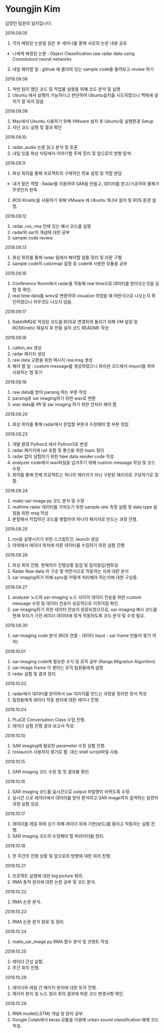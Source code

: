 Youngjin Kim
==================
김영진 팀원의 일지입니다.

2019.09.05
1. 각자 배정된 논문을 읽은 후 세미나를 통해 서로의 논문 내용 공유
- 나에게 배정된 논문 : Object Classification raw radar data using Convolutionl neural networks
2. 내일 해야할 일 : github 에 올라와 있는 sample code들 돌려보고 review 하기

2019.09.06
1. 저번 팀이 했던 코드 및 작업물 실행을 위해 코드 분석 및 실행
2. Ubuntu 에서 실행이 가능하다고 판단하여 Ubuntu설치를 시도하였으나 맥북에 설치가 잘 되지 않음

2019.09.09
1. Mac에서 Ubuntu 사용하기 위해 VMware 설치 후 Ubuntu및 실행환경 Setup
2. 지난 코드 실행 및 결과 확인

2019.09.10
1. radar_audio 논문 읽고 분석 및 토론
2. 내일 있을 화상 미팅에서 이야기할 주제 정리 및 앞으로의 방향 탐색.

2019.09.11
1. 화상 회의를 통해 프로젝트의 구체적인 목표 설정 및 역할 분담
- 내가 맡은 역할 : Radar를 이용하여 SAR을 만들고, 데이터를 받고/가공하여 물체가 무엇인지 판독
2. ROS Kinetic을 사용하기 위해 VMware 에 Ubuntu 16.04 설치 및 ROS 환경 설정.

2019.09.12
1. radar_ros_rma 안에 있는 예시 코드를 실행
2. radar와 sar의 개념에 대한 공부
3. sample code review

2019.09.13
1. 화상 회의를 통해 radar 팀에서 해야할 일들 정리 및 자문 구함.
2. sample code의 colormap 설정 등 code에 사용한 모듈을 공부

2019.09.16
1. Conference Room에서 radar를 작동해 real time으로 데이터를 받아오는것을 실험 및 확인.
2. real time data를 wmv로 변환하여 visualize 하였을 때 어떤식으로 나오는지 확인하였으나 아무것도 나오지 않음.

2019.09.17
1. RabbitMQ로 작성된 코드를 ROS로 변경하여 돌리기 위해 VM 설정 및 ROSKinetic 재설치 후 한줄 설치 코드 README 작성

2019.09.18
1. catkin_ws 생성
2. radar 패키지 생성
3. raw data 교환을 위한 메시지 raw.msg 생성
4. 해야 할 일 : custom message를 생성하였으니 파이썬 코드에서 import를 하여 사용하는 법 찾기

2019.09.19
1. raw data를 받아 parsing 하는 부분 작성
2. parsing후 sar imaging하기 위한 wav로 변환
3. wav data를 ifft 및 sar imaging 하기 위한 전처리 해야 함 

2019.09.20
1. 화상 회의를 통해 radar에서 분업할 부분과 수정해야 할 부분 정립

2019.09.23
1. 개발 환경 Python2 에서 Python3로 변경
2. radar 패키지에 rail 포함 및 통신을 위한 topic 정리
3. radar 없이 실험하기 위한 fake data sender code 작성
4. analyzer code에서 wav파일을 넘겨주기 위해 custom message 작성 및 코드 수정
5. 회의를 통해 전체 프로젝트는 하나의 패키지가 아닌 구분된 패키지로 구성하기로 정함.

2019.09.24
1. make-sar-image.py 코드 분석 및 수정
2. realtime radar 데이터를 가져오기 위한 sample rate 측정 실험 및 data type 설정을 위한 msg 작성
3. 분할해서 작업하던 코드를 병합하여 하나의 패키지로 만드는 과정 진행.

2019.09.25
1. ros을 실행시키기 위한 스크립트인 .launch 생성
2. 야외에서 레이더 위치에 따른 데이터를 수집하기 위한 실험 진행

2019.09.26
1. 화상 회의 진행. 현재까지 진행상황 점검 및 질의응답/멘토링
2. Radar Raw data 의 구조 및 어떤식으로 작동하는 지에 대한 분석
3. sar imaging하기 위해 sync를 어떻게 처리해야 하는지에 대한 구상중.

2019.09.27
1. analyzer 노드와 sar-imaging 노드 사이의 데이터 전송을 위한 custom message 수정 및 데이터 전송이 성공적으로 이루어짐 확인.
2. sar-imaging하기 위한 데이터 전송이 완료되었으므로, sar-imaging 예시 코드를 현재 우리가 가진 레이더 데이터에 맞게 작동하도록 코드 분석 및 수정 필요.

2019.09.30
1. sar-imaging code 분석 (ROS 연결 - 데이터 input - sar frame 만들어 쌓기 까지)

2019.10.01
1. sar-imaging code에 필요한 수식 및 로직 공부 (Range Migration Algorithm)
2. sar-image frame 이 쌓이는 로직 팀원들에게 설명
3. radar 실험 및 결과 정리.

2019.10.02
1. radar에서 데이터를 받아와서 sar 이미지를 만드는 과정을 정리한 문서 작성
2. 팀원들에게 레이더 작동 원리에 대한 세미나 진행

2019.10.04
1. PLaCE Conversation Class 수업 진행.
2. 레이더 실험 진행 결과 보고서 작성.

2019.10.10
1. SAR imaging에 필요한 parameter 수정 실험 진행.
2. roslaunch 사용하지 않기로 함. 대신 shell script파일 사용.

2019.10.15
1. SAR imaging 코드 수정 및 첫 결과물 확인.

2019.10.16
1. SAR imaging 코드를 실시간으로 output 파일명이 바뀌도록 수정.
2. 실시간 으로 레이더에서 데이터를 받아 분석하고 SAR image까지 출력하는 일련의 과정 실험 성공.

2019.10.17
1. 레이더를 레일 위에 싣기 위해 레이더 위에 기판(보드)를 올리고 작동하는 실험 진행.
2. SAR imaging 코드의 수정해야 할 파라미터들 정리.

2019.10.18
1. 한 주간의 진행 상황 및 앞으로의 방향에 대한 회의 진행.

2019.10.21
1. 프로젝트 실행에 대한 big picture 회의.
2. RMA 동작 원리에 대한 논문 공부 및 코드 분석.

2019.10.22
1. RMA 논문 분석.

2019.10.23
1. RMA 논문 분석 완료 및 정리.

2019.10.24
1. make_sar_image.py RMA 함수 분석 및 코멘트 작성.

2019.10.25
1. 레이더 간섭 실험.
2. 주간 회의 진행.

2019.10.28
1. 레이더와 레일 간 패키지 분리에 대한 토의 진행.
2. 패키지 분리 및 노드 정리 회의 결과에 따른 코드 변경사항 확인.

2019.10.29
1. RNN model(LSTM) 개념 및 원리 공부.
2. Google Colab에서 keras 모듈을 이용해 urban sound classification 예제 코드 작성.
